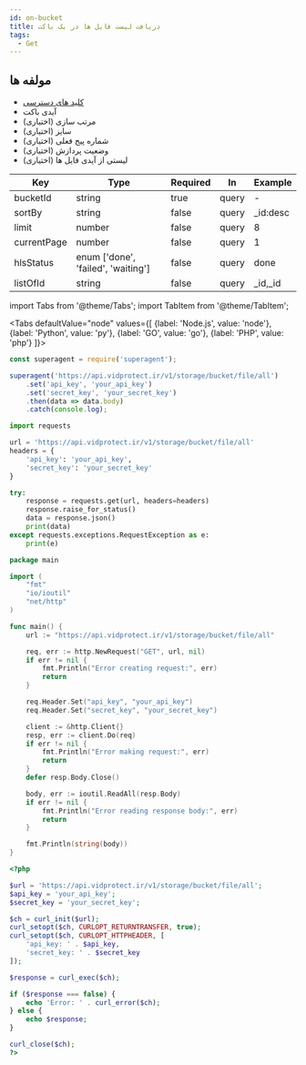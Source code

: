 ```yaml
---
id: on-bucket
title: دریافت لیست فایل ها در یک باکت
tags:
  - Get
---
```


## مولفه ها

* [کلید های دسترسی](https://vidprotect.ir/panel/settings/security-settings)
* آیدی باکت
* مرتب سازی (اختیاری)
* سایز (اختیاری)
* شماره پیج فعلی (اختیاری)
* وضعیت پردازش (اختیاری)
* لیستی از آیدی فایل ها (اختیاری)

| Key         | Type                               | Required | In    | Example  |
|-------------|------------------------------------|----------|-------|----------|
| bucketId    | string                             | true     | query | -        |
| sortBy      | string                             | false    | query | _id:desc |
| limit       | number                             | false    | query | 8        |
| currentPage | number                             | false    | query | 1        |
| hlsStatus   | enum ['done', 'failed', 'waiting'] | false    | query | done     |
| listOfId    | string                             | false    | query | _id,_id  |

import Tabs from '@theme/Tabs';
import TabItem from '@theme/TabItem';

<Tabs
defaultValue="node"
values={[
{label: 'Node.js', value: 'node'},
{label: 'Python', value: 'py'},
{label: 'GO', value: 'go'},
{label: 'PHP', value: 'php'}
]}>

<TabItem value="node">

```js
const superagent = require('superagent');

superagent('https://api.vidprotect.ir/v1/storage/bucket/file/all')
    .set('api_key', 'your_api_key')
    .set('secret_key', 'your_secret_key')
    .then(data => data.body)
    .catch(console.log);
```

</TabItem>

<TabItem value="py">

```python
import requests

url = 'https://api.vidprotect.ir/v1/storage/bucket/file/all'
headers = {
    'api_key': 'your_api_key',
    'secret_key': 'your_secret_key'
}

try:
    response = requests.get(url, headers=headers)
    response.raise_for_status()
    data = response.json()
    print(data)
except requests.exceptions.RequestException as e:
    print(e)
```

</TabItem>


<TabItem value="go">

```go
package main

import (
	"fmt"
	"io/ioutil"
	"net/http"
)

func main() {
	url := "https://api.vidprotect.ir/v1/storage/bucket/file/all"

	req, err := http.NewRequest("GET", url, nil)
	if err != nil {
		fmt.Println("Error creating request:", err)
		return
	}

	req.Header.Set("api_key", "your_api_key")
	req.Header.Set("secret_key", "your_secret_key")

	client := &http.Client{}
	resp, err := client.Do(req)
	if err != nil {
		fmt.Println("Error making request:", err)
		return
	}
	defer resp.Body.Close()

	body, err := ioutil.ReadAll(resp.Body)
	if err != nil {
		fmt.Println("Error reading response body:", err)
		return
	}

	fmt.Println(string(body))
}
```

</TabItem>

<TabItem value="php">

```php
<?php

$url = 'https://api.vidprotect.ir/v1/storage/bucket/file/all';
$api_key = 'your_api_key';
$secret_key = 'your_secret_key';

$ch = curl_init($url);
curl_setopt($ch, CURLOPT_RETURNTRANSFER, true);
curl_setopt($ch, CURLOPT_HTTPHEADER, [
    'api_key: ' . $api_key,
    'secret_key: ' . $secret_key
]);

$response = curl_exec($ch);

if ($response === false) {
    echo 'Error: ' . curl_error($ch);
} else {
    echo $response;
}

curl_close($ch);
?>
```

</TabItem>

</Tabs>
